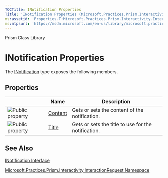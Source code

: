```yaml
---
TOCTitle: INotification Properties
Title: 'INotification Properties (Microsoft.Practices.Prism.Interactivity.InteractionRequest)'
ms:assetid: 'Properties.T:Microsoft.Practices.Prism.Interactivity.InteractionRequest.INotification'
ms:mtpsurl: 'https://msdn.microsoft.com/en-us/library/microsoft.practices.prism.interactivity.interactionrequest.inotification_properties(v=pandp.50)'
---
```


Prism Class Library

INotification Properties
========================

The [INotification](https://msdn.microsoft.com/library/microsoft.practices.prism.interactivity.interactionrequest.inotification) type exposes the following members.

Properties
----------

<span id="propertyTableToggle"></span>
<table>

<thead>
<tr class="header">
<th> </th>
<th>Name</th>
<th>Description</th>
</tr>
</thead>
<tbody>
<tr class="odd">
<td><img src="https://msdn.microsoft.com/en-us/Dn736264.pubproperty(en-us,PandP.50).gif" title="Public property" /></td>
<td><a href="https://msdn.microsoft.com/library/microsoft.practices.prism.interactivity.interactionrequest.inotification.content">Content</a></td>
<td><div class="summary">
Gets or sets the content of the notification.
</div></td>
</tr>
<tr class="even">
<td><img src="https://msdn.microsoft.com/en-us/Dn736264.pubproperty(en-us,PandP.50).gif" title="Public property" /></td>
<td><a href="https://msdn.microsoft.com/library/microsoft.practices.prism.interactivity.interactionrequest.inotification.title">Title</a></td>
<td><div class="summary">
Gets or sets the title to use for the notification.
</div></td>
</tr>
</tbody>
</table>

See Also
--------


[INotification Interface](https://msdn.microsoft.com/library/microsoft.practices.prism.interactivity.interactionrequest.inotification)

[Microsoft.Practices.Prism.Interactivity.InteractionRequest Namespace](https://msdn.microsoft.com/library/microsoft.practices.prism.interactivity.interactionrequest)
